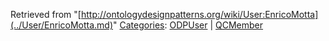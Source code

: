 Retrieved from "[http://ontologydesignpatterns.org/wiki/User:EnricoMotta](../User/EnricoMotta.md)"
 [Categories](http://ontologydesignpatterns.org/wiki/Special:Categories "Special:Categories"): [ODPUser](../Category/ODPUser.md "Category:ODPUser") | [QCMember](../Category/QCMember.md "Category:QCMember")
